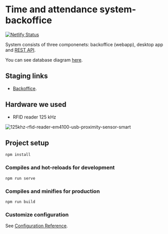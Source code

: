 # Time and attendance system- backoffice

[![Netlify Status](https://api.netlify.com/api/v1/badges/d05ac115-aaa0-4dc7-813e-b2c645fdacc2/deploy-status)](https://app.netlify.com/sites/storied-kulfi-3cf481/deploys)

System consists of three componenets: backoffice (webapp), desktop app and [REST API](https://github.com/VjekoRezic/TNA_DEMO).

You can see database diagram [here](https://drawsql.app/teams/-b/diagrams/tna).

## Staging links
- [Backoffice](https://storied-kulfi-3cf481.netlify.app/admin).

## Hardware we used
 - RFID reader 125 kHz
 
 ![125khz-rfid-reader-em4100-usb-proximity-sensor-smart](https://user-images.githubusercontent.com/57301167/217527188-29c018b6-3cf5-4594-aab5-7770ac06db19.jpeg)

## Project setup
```
npm install
```

### Compiles and hot-reloads for development
```
npm run serve
```

### Compiles and minifies for production
```
npm run build
```

### Customize configuration
See [Configuration Reference](https://cli.vuejs.org/config/).

